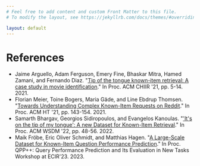```yaml
---
# Feel free to add content and custom Front Matter to this file.
# To modify the layout, see https://jekyllrb.com/docs/themes/#overriding-theme-defaults

layout: default
---
```


# References
- Jaime Arguello, Adam Ferguson, Emery Fine, Bhaskar Mitra, Hamed Zamani, and Fernando Diaz. "<a href="https://dl.acm.org/doi/abs/10.1145/3406522.3446021" target="_blank">Tip of the tongue known-item retrieval: A case study in movie identification</a>." In Proc. ACM CHIIR '21, pp. 5-14. 2021.
- Florian Meier, Toine Bogers, Maria Gäde, and Line Ebdrup Thomsen. "<a href="https://dl.acm.org/doi/abs/10.1145/3465336.3475096" target="_blank">Towards Understanding Complex Known-Item Requests on Reddit</a>." In Proc. ACM HT '21, pp. 143-154. 2021.
- Samarth Bhargav, Georgios Sidiropoulos, and Evangelos Kanoulas. "<a href="https://dl.acm.org/doi/abs/10.1145/3488560.3498421" target="_blank">'It's on the tip of my tongue': A new Dataset for Known-Item Retrieval</a>." In Proc. ACM WSDM '22, pp. 48-56. 2022.
- Maik Fröbe, Eric Oliver Schmidt, and Matthias Hagen. "<a href="https://ceur-ws.org/Vol-3366/paper-03.pdf" target="_blank">A Large-Scale Dataset for Known-Item Question Performance Prediction</a>." In Proc. QPP++: Query Performance Prediction and Its Evaluation in New Tasks Workshop at ECIR'23. 2023.
